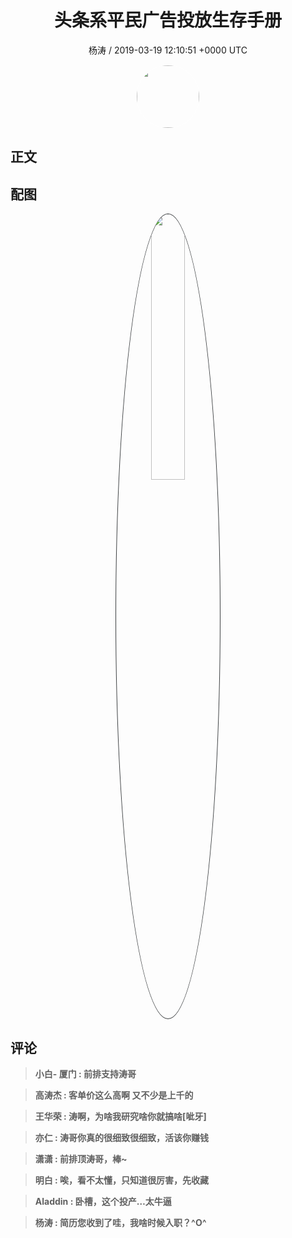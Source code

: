 <h1 align="center">头条系平民广告投放生存手册</h1>
<p align="center">
    <a>杨涛 / 2019-03-19 12:10:51 &#43;0000 UTC</a>
</p>

<div align="center">
    <img src="https://images.zsxq.com/FifpSTY8YbAbI3iRSjrizCwJoa8v?e=1590940799&amp;token=kIxbL07-8jAj8w1n4s9zv64FuZZNEATmlU_Vm6zD:jsPiQAh9mq-4fg3PUDCxznPmFgE=" width="100" height="100" style="border:1px solid;border-radius:50%; color:#ffffff"/>
</div>

## 正文

<div>

</div>

## 配图
<div class="image" align="center">

<img src="https://images.zsxq.com/Fi2bUB0n_Aeg_nF8znWgc0thP5Wx?imageMogr2/auto-orient/thumbnail/800x/format/jpg/blur/1x0/quality/75&amp;e=1590940799&amp;token=kIxbL07-8jAj8w1n4s9zv64FuZZNEATmlU_Vm6zD:JXal0y71s62Uly7jC_bcyPKbsgY=" width="33%" height="33%" style="border:1px solid;border-radius:50%; color:#3c3f41"/>

</div>

## 评论

<div align="left">
<div>

<blockquote >
<span> <strong>小白- 厦门 : 前排支持涛哥 </strong></span>
</blockquote>

<blockquote >
<span> <strong>高涛杰 : 客单价这么高啊 又不少是上千的 </strong></span>
</blockquote>

<blockquote >
<span> <strong>王华荣 : 涛啊，为啥我研究啥你就搞啥[呲牙] </strong></span>
</blockquote>

<blockquote >
<span> <strong>亦仁 : 涛哥你真的很细致很细致，活该你赚钱 </strong></span>
</blockquote>

<blockquote >
<span> <strong>潇潇 : 前排顶涛哥，棒~ </strong></span>
</blockquote>

<blockquote >
<span> <strong>明白 : 唉，看不太懂，只知道很厉害，先收藏 </strong></span>
</blockquote>

<blockquote >
<span> <strong>Aladdin : 卧槽，这个投产…太牛逼 </strong></span>
</blockquote>

<blockquote >
<span> <strong>杨涛 : 简历您收到了哇，我啥时候入职？^O^ </strong></span>
</blockquote>

</div>
</div>